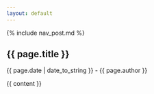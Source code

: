 ```yaml
---
layout: default
---
```

{% include nav_post.md %}
## {{ page.title }}
{{ page.date | date_to_string }} - {{ page.author }}

{{ content }}
